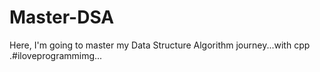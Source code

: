 # Master-DSA
Here, I'm going to master my Data Structure Algorithm journey...with cpp
.#iloveprogrammimg...